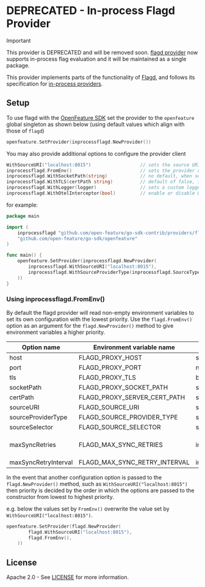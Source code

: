 # DEPRECATED - In-process Flagd Provider 

> [!IMPORTANT]
> This provider is DEPRECATED and will be removed soon.
> [flagd provider](../flagd/README.md) now supports in-process flag evaluation and it will be maintained as a single package.

This provider implements parts of the functionality of [Flagd](https://github.com/open-feature/flagd), and follows its
specification for [in-process providers](https://flagd.dev/reference/specifications/in-process-providers/).

## Setup
To use flagd with the [OpenFeature SDK](https://github.com/open-feature/go-sdk) set the provider to the `openfeature` global singleton as shown below (using default values which align with those of `flagd`)
```go
openfeature.SetProvider(inprocessflagd.NewProvider())
```  
You may also provide additional options to configure the provider client
```go
WithSourceURI("localhost:8015")                  // sets the source URI
inprocessflagd.FromEnv()                         // sets the provider configuration from environment variables
inprocessflagd.WithSocketPath(string)            // no default, when set a unix socket connection is used (only available for GRPC)
inprocessflagd.WithTLS(certPath string)          // default of false, if certPath is not given, system certs are used
inprocessflagd.WithLogger(logger)                // sets a custom logger (see logging section)
inprocessflagd.WithOtelInterceptor(bool)         // enable or disable OpenTelemetry interceptor for flagd communication
```
for example:
```go
package main

import (
	inprocessflagd "github.com/open-feature/go-sdk-contrib/providers/flagd-in-process/pkg"
   	"github.com/open-feature/go-sdk/openfeature"
)

func main() {
    openfeature.SetProvider(inprocessflagd.NewProvider(
		inprocessflagd.WithSourceURI("localhost:8015"),
		inprocessflagd.WithSourceProviderType(inprocessflagd.SourceTypeGrpc),
    ))
}
```

### Using inprocessflagd.FromEnv()  
By default the flagd provider will read non-empty environment variables to set its own configuration with the lowest priority. Use the `flagd.FromEnv()` option as an argument for the `flagd.NewProvider()` method to give environment variables a higher priority.

| Option name                 | Environment variable name             | Type    | Options      | Default                                |
| --------------------------- | ------------------------------------- | ------- | ------------ | -------------------------------------- |
| host                        | FLAGD_PROXY_HOST                      | string  |              | localhost                              |
| port                        | FLAGD_PROXY_PORT                      | number  |              | 8013                                   |
| tls                         | FLAGD_PROXY_TLS                       | boolean |              | false                                  |
| socketPath                  | FLAGD_PROXY_SOCKET_PATH               | string  |              |                                        |
| certPath                    | FLAGD_PROXY_SERVER_CERT_PATH          | string  |              |                                        |
| sourceURI                   | FLAGD_SOURCE_URI                      | string  |              |                                        |
| sourceProviderType          | FLAGD_SOURCE_PROVIDER_TYPE            | string  |              | grpc                                   |
| sourceSelector              | FLAGD_SOURCE_SELECTOR                 | string  |              |                                        |
| maxSyncRetries              | FLAGD_MAX_SYNC_RETRIES                | int     |              | 0 (0 means unlimited)                  |
| maxSyncRetryInterval        | FLAGD_MAX_SYNC_RETRY_INTERVAL         | int     |              | 60s                                    |

In the event that another configuration option is passed to the `flagd.NewProvider()` method, such as `WithSourceURI("localhost:8015")` then priority is decided by the order in which the options are passed to the constructor from lowest to highest priority.

e.g. below the values set by `FromEnv()` overwrite the value set by `WithSourceURI("localhost:8015")`.
```go
openfeature.SetProvider(flagd.NewProvider(
        flagd.WithSourceURI("localhost:8015"),
        flagd.FromEnv(),
    ))
```

## License

Apache 2.0 - See [LICENSE](./../../LICENSE) for more information.
